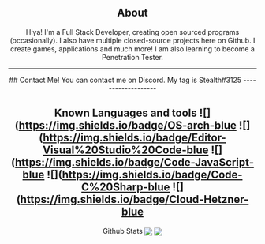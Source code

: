 <div align="center">
  
## About
Hiya! I'm a Full Stack Developer, creating open sourced programs (occasionally). I also have multiple closed-source projects here on Github. I create games, applications and much more! I am also learning to become a Penetration Tester.
  
-------------------
 
<div align="center">
## Contact Me!
You can contact me on Discord. My tag is Stealth#3125
-------------------
  
 Known Languages and tools
![](https://img.shields.io/badge/OS-arch-blue
![](https://img.shields.io/badge/Editor-Visual%20Studio%20Code-blue
![](https://img.shields.io/badge/Code-JavaScript-blue 
![](https://img.shields.io/badge/Code-C%20Sharp-blue 
![](https://img.shields.io/badge/Cloud-Hetzner-blue
-------------------
Github Stats 
<img align="center" src="https://github-readme-stats.vercel.app/api/top-langs/?username=Stealthr&theme=dark" />
<img align="center" src="https://github-readme-stats.vercel.app/api/<CARD_TYPE>/?username=Stealthr&theme=dark" />
